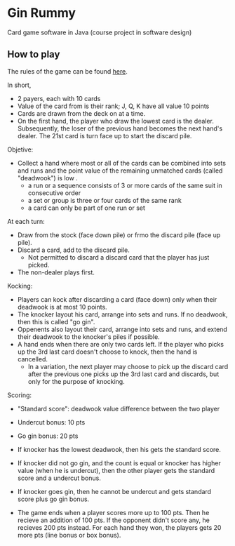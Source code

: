 Gin Rummy
========

Card game software in Java (course project in software design)

How to play
-----------

The rules of the game can be found [here](http://www.pagat.com/rummy/ginrummy.html).

In short,

* 2 payers, each with 10 cards
* Value of the card from is their rank; J, Q, K have all value 10 points
* Cards are drawn from the deck on at a time. 
* On the first hand, the player who draw the lowest card is the dealer. Subsequently, the loser of the previous hand becomes the next hand's dealer. The 21st card is turn face up to start the discard pile.

Objetive:

* Collect a hand where most or all of the cards can be combined into sets and runs and the point value of the remaining unmatched cards (called "deadwook") is low .
	* a run or a sequence consists of 3 or more cards of the same suit in consecutive order
	* a set or group is three or four cards of the same rank
	* a card can only be part of one run or set

At each turn:

* Draw from the stock (face down pile) or frmo the discard pile (face up pile).
* Discard a card, add to the discard pile.
	* Not permitted to discard a discard card that the player has just picked. 
* The non-dealer plays first.

Kocking:

* Players can kock after discarding a card (face down) only when their deadwook is at most 10 points. 
* The knocker layout his card, arrange into sets and runs. If no deadwook, then this is called "go gin".
* Oppenents also layout their card, arrange into sets and runs, and extend their deadwook to the knocker's piles if possible.
* A hand ends when there are only two cards left. If the player who picks up the 3rd last card doesn't choose to knock, then the hand is cancelled. 
	* In a variation, the next player may choose to pick up the discard card after the previous one picks up the 3rd last card and discards, but only for the purpose of knocking.

Scoring:

* "Standard score": deadwook value difference between the two player
* Undercut bonus: 10 pts
* Go gin bonus: 20 pts

* If knocker has the lowest deadwook, then his gets the standard score.
* If knocker did not go gin, and the count is equal or knocker has higher value (when he is undercut), then the other player gets the standard score and a undercut bonus.
* If knocker goes gin, then he cannot be undercut and gets standard score plus go gin bonus.
* The game ends when a player scores more up to 100 pts. Then he recieve an addition of 100 pts. If the opponent didn't score any, he recieves 200 pts instead. For each hand they won, the players gets 20 more pts (line bonus or box bonus).
